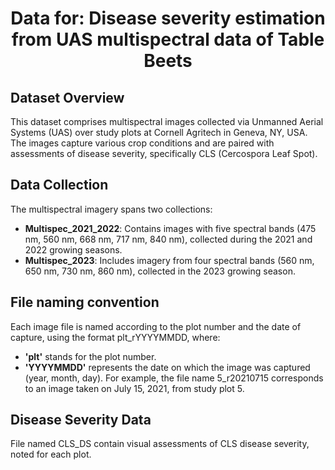 <div align="center">

# Data for: Disease severity estimation from UAS multispectral data of Table Beets

</div>

## Dataset Overview
This dataset comprises multispectral images collected via Unmanned Aerial Systems (UAS) over study plots at Cornell Agritech in Geneva, NY, USA. The images capture various crop conditions and are paired with assessments of disease severity, specifically CLS (Cercospora Leaf Spot).

## Data Collection
The multispectral imagery spans two collections:

- **Multispec_2021_2022**: Contains images with five spectral bands (475 nm, 560 nm, 668 nm, 717 nm, 840 nm), collected during the 2021 and 2022 growing seasons.
- **Multispec_2023**: Includes imagery from four spectral bands (560 nm, 650 nm, 730 nm, 860 nm), collected in the 2023 growing season.

## File naming convention
Each image file is named according to the plot number and the date of capture, using the format plt_rYYYYMMDD, where:

- **'plt'** stands for the plot number.
- **'YYYYMMDD'** represents the date on which the image was captured (year, month, day).
For example, the file name 5_r20210715 corresponds to an image taken on July 15, 2021, from study plot 5.

## Disease Severity Data
File named CLS_DS contain visual assessments of CLS disease severity, noted for each plot.